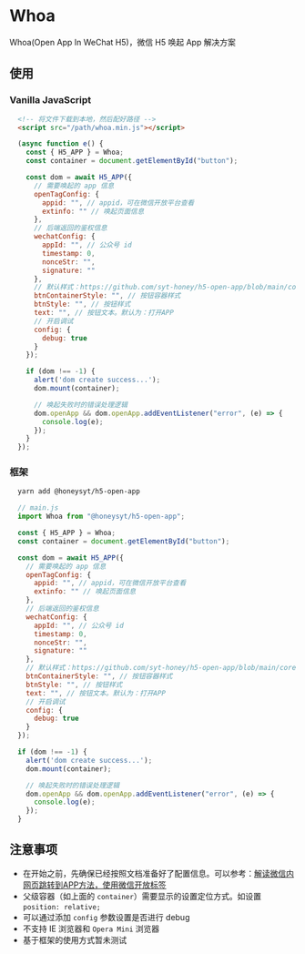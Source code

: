 # Whoa

Whoa(Open App In WeChat H5)，微信 H5 唤起 App 解决方案

## 使用

### Vanilla JavaScript

```html
  <!-- 将文件下载到本地，然后配好路径 -->
  <script src="/path/whoa.min.js"></script>
```

```js
  (async function e() {
    const { H5_APP } = Whoa;
    const container = document.getElementById("button");

    const dom = await H5_APP({
      // 需要唤起的 app 信息
      openTagConfig: {
        appid: "", // appid，可在微信开放平台查看
        extinfo: "" // 唤起页面信息
      },
      // 后端返回的鉴权信息
      wechatConfig: {
        appId: "", // 公众号 id
        timestamp: 0,
        nonceStr: "",
        signature: ""
      },
      // 默认样式：https://github.com/syt-honey/h5-open-app/blob/main/core.js
      btnContainerStyle: "", // 按钮容器样式
      btnStyle: "", // 按钮样式
      text: "", // 按钮文本。默认为：打开APP
      // 开启调试
      config: {
        debug: true
      }
    });

    if (dom !== -1) {
      alert('dom create success...');
      dom.mount(container);

      // 唤起失败时的错误处理逻辑
      dom.openApp && dom.openApp.addEventListener("error", (e) => {
        console.log(e);
      });
    }
  });
```

### 框架

```bash
  yarn add @honeysyt/h5-open-app
```

```js
  // main.js
  import Whoa from "@honeysyt/h5-open-app";

  const { H5_APP } = Whoa;
  const container = document.getElementById("button");

  const dom = await H5_APP({
    // 需要唤起的 app 信息
    openTagConfig: {
      appid: "", // appid，可在微信开放平台查看
      extinfo: "" // 唤起页面信息
    },
    // 后端返回的鉴权信息
    wechatConfig: {
      appId: "", // 公众号 id
      timestamp: 0,
      nonceStr: "",
      signature: ""
    },
    // 默认样式：https://github.com/syt-honey/h5-open-app/blob/main/core.js
    btnContainerStyle: "", // 按钮容器样式
    btnStyle: "", // 按钮样式
    text: "", // 按钮文本。默认为：打开APP
    // 开启调试
    config: {
      debug: true
    }
  });

  if (dom !== -1) {
    alert('dom create success...');
    dom.mount(container);

    // 唤起失败时的错误处理逻辑
    dom.openApp && dom.openApp.addEventListener("error", (e) => {
      console.log(e);
    });
  }
```

## 注意事项

* 在开始之前，先确保已经按照文档准备好了配置信息。可以参考：[解读微信内网页跳转到APP方法，使用微信开放标签](https://developers.weixin.qq.com/community/develop/article/doc/0004ce19a04320850a5a114ab5b013)
* 父级容器（如上面的 `container`）需要显示的设置定位方式。如设置 `position: relative;`
* 可以通过添加 `config` 参数设置是否进行 debug
* 不支持 IE 浏览器和 `Opera Mini` 浏览器
* 基于框架的使用方式暂未测试
